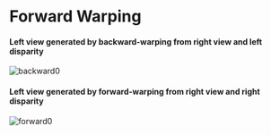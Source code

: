 # Forward Warping

#### Left view generated by backward-warping from right view and left disparity
![backward0](https://user-images.githubusercontent.com/29158616/84238460-0e04ca00-ab36-11ea-82e3-a845b02b4ccb.png)

#### Left view generated by forward-warping from right view and right disparity
![forward0](https://user-images.githubusercontent.com/29158616/84238474-11985100-ab36-11ea-8cde-3850ef85a595.png)
